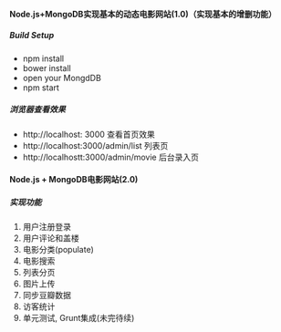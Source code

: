 #### Node.js+MongoDB实现基本的动态电影网站(1.0)（实现基本的增删功能）

##### Build Setup
*  npm install
*  bower install
*   open your MongdDB
*   npm start

##### 浏览器查看效果
* http://localhost: 3000  查看首页效果
* http://localhost:3000/admin/list  列表页
* http://localhostt:3000/admin/movie 后台录入页

#### Node.js + MongoDB电影网站(2.0)

##### 实现功能
1. 用户注册登录
2. 用户评论和盖楼
3. 电影分类(populate)
4. 电影搜索
5. 列表分页
6. 图片上传
7. 同步豆瓣数据
8. 访客统计
9. 单元测试, Grunt集成(未完待续)
